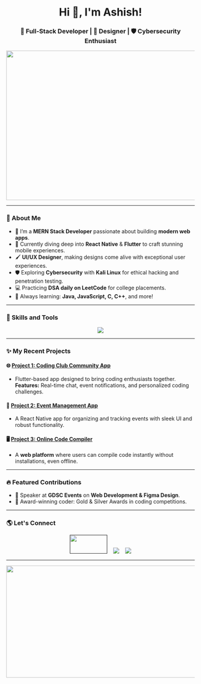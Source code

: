 <h1 align="center">Hi 👋, I'm Ashish!</h1>
<h3 align="center">🚀 Full-Stack Developer | 🌟 Designer | 🛡️ Cybersecurity Enthusiast</h3>

<p align="center">
  <img src="https://media.giphy.com/media/78XCFBGOlS6keY1Bil/giphy.gif?cid=ecf05e475vsu5z0mlrhh31v0xrj144az2qu4j3gzrqz5hveg&ep=v1_gifs_search&rid=giphy.gif&ct=g" width="600" height="400" />
</p>

---

### 🌟 About Me

- 🔭 I’m a **MERN Stack Developer** passionate about building **modern web apps**.
- 📱 Currently diving deep into **React Native** & **Flutter** to craft stunning mobile experiences.
- 🖌️ **UI/UX Designer**, making designs come alive with exceptional user experiences.
- 🛡️ Exploring **Cybersecurity** with **Kali Linux** for ethical hacking and penetration testing.
- 💻 Practicing **DSA daily on LeetCode** for college placements.
- 🧠 Always learning: **Java, JavaScript, C, C++**, and more!

---

### 🚀 Skills and Tools

<div align="center">
  <img src="https://skillicons.dev/icons?i=html,css,js,react,nodejs,express,mongodb,flutter,tailwind,bootstrap,figma,git,linux,java,c,cpp" />
</div>

---

### ✨ My Recent Projects
#### 🌐 [Project 1: Coding Club Community App](#)
- Flutter-based app designed to bring coding enthusiasts together. **Features:** Real-time chat, event notifications, and personalized coding challenges.

#### 📱 [Project 2: Event Management App](#)
- A React Native app for organizing and tracking events with sleek UI and robust functionality.

#### 🖥️ [Project 3: Online Code Compiler](#)
- A **web platform** where users can compile code instantly without installations, even offline.

---

### 🔥 Featured Contributions

- 🌟 Speaker at **GDSC Events** on **Web Development & Figma Design**.
- 🥇 Award-winning coder: Gold & Silver Awards in coding competitions.

---

### 🌎 Let's Connect

<p align="center">
  <a href=""><img src="https://img.shields.io/badge/-LinkedIn-blue?style=flat&logo=linkedin" width="100" height="50"></a>
  &nbsp;&nbsp;
  <a href=""><img src="https://img.shields.io/badge/-Portfolio-purple?style=flat&logo=google-chrome"></a>
  &nbsp;&nbsp;
  <a href=""><img src="https://img.shields.io/badge/-GitHub-black?style=flat&logo=github"></a>
</p>

---

<p align="center">
  <img src="https://media.giphy.com/media/L1R1tvI9svkIWwpVYr/giphy.gif" width="600" height="300" />
</p>


